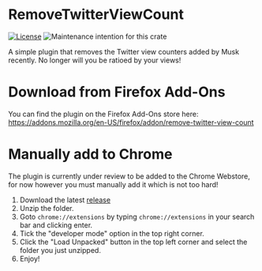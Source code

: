 # RemoveTwitterViewCount
[![License](https://img.shields.io/badge/license-MIT%20License-blue.svg)](https://github.com/SasLuca/RemoveTwitterViewCount/master/LICENSE)
![Maintenance intention for this crate](https://img.shields.io/badge/maintenance-actively--developed-brightgreen.svg)

A simple plugin that removes the Twitter view counters added by Musk recently.
No longer will you be ratioed by your views!

# Download from Firefox Add-Ons
You can find the plugin on the Firefox Add-Ons store here: https://addons.mozilla.org/en-US/firefox/addon/remove-twitter-view-count

# Manually add to Chrome

The plugin is currently under review to be added to the Chrome Webstore, for now however you must manually add it which is not too hard!

1. Download the latest [release](https://github.com/SasLuca/RemoveTwitterViewCount/releases/tag/v0.2.0)
2. Unzip the folder.
3. Goto `chrome://extensions` by typing `chrome://extensions` in your search bar and clicking enter.
4. Tick the "developer mode" option in the top right corner.
5. Click the "Load Unpacked" button in the top left corner and select the folder you just unzipped.
6. Enjoy!
